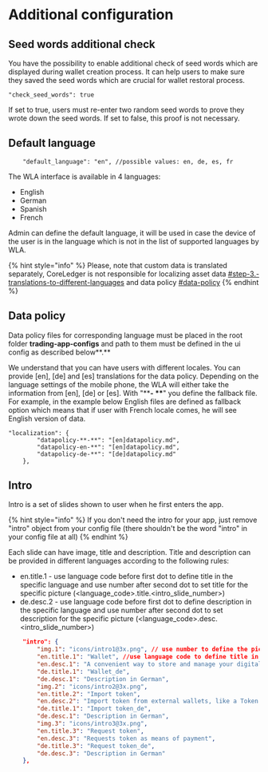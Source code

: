 # Additional configuration

## Seed words additional check

You have the possibility to enable additional check of seed words which are displayed during wallet creation process. It can help users to make sure they saved the seed words which are crucial for wallet restoral process.

```
"check_seed_words": true
```

If set to true, users must re-enter two random seed words to prove they wrote down the seed words. If set to false, this proof is not necessary.



## Default language

```
	"default_language": "en", //possible values: en, de, es, fr
```

The WLA interface is available in 4 languages:

* English
* German
* Spanish
* French

Admin can define the default language, it will be used in case the device of the user is in the language which is not in the list of supported languages by WLA.&#x20;

{% hint style="info" %}
Please, note that custom data is translated separately, CoreLedger is not responsible for localizing asset data [#step-3.-translations-to-different-languages](asset-configuration.md#step-3.-translations-to-different-languages "mention") and data policy [#data-policy](additional-configuration.md#data-policy "mention")
{% endhint %}

## Data policy

Data policy files for corresponding language must be placed in the root folder  **trading-app-configs** and path to them must be defined in the ui config as described below**.**

We understand that you can have users with different locales. You can provide \[en], \[de] and \[es] translations for the data policy. Depending on the language settings of the mobile phone, the WLA will either take the information from \[en], \[de] or \[es]. With "\*\***- \*\***" you define the fallback file. For example, in the example below English files are defined as fallback option which means that if user with French locale comes, he will see English version of data.&#x20;

```
"localization": {
		"datapolicy-**-**": "[en]datapolicy.md",
		"datapolicy-en-**": "[en]datapolicy.md",
		"datapolicy-de-**": "[de]datapolicy.md"
	},
```

## Intro

Intro is a set of slides shown to user when he first enters the app.&#x20;

{% hint style="info" %}
If you don't need the intro for your app, just remove "intro" object from your config file (there shouldn't be the word "intro" in your config file at all)
{% endhint %}

Each slide can have image, title and description. Title and description can be provided in different languages according to the following rules:

* en.title.1 - use language code before first dot to define title in the specific language and use number after second dot to set title for the specific picture (\<language\_code>.title.\<intro\_slide\_number>)
* de.desc.2 - use language code before first dot to define description in the specific language and use number after second dot to set description for the specific picture (\<language\_code>.desc.\<intro\_slide\_number>)

```json
	"intro": {
		"img.1": "icons/intro1@3x.png", // use number to define the picture order
		"en.title.1": "Wallet", //use language code to define title in the specific language and use number to set title for the specific picture
  		"en.desc.1": "A convenient way to store and manage your digital assets/token", //use language code to define description in the specific language and use number to set description for the specific picture
		"de.title.1": "Wallet_de",
		"de.desc.1": "Description in German",
		"img.2": "icons/intro2@3x.png",
		"en.title.2": "Import token",
		"en.desc.2": "Import token from external wallets, like a Token Card",
		"de.title.1": "Import token_de",
		"de.desc.1": "Description in German",
		"img.3": "icons/intro3@3x.png",
		"en.title.3": "Request token",
		"en.desc.3": "Requests token as means of payment",
		"de.title.3": "Request token_de",
		"de.desc.3": "Description in German"
	},
```
